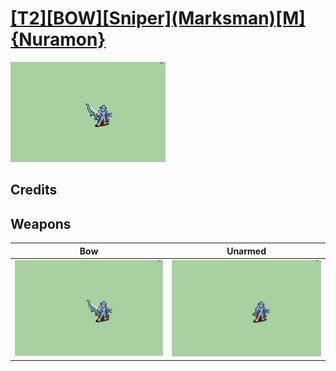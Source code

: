 # [\[T2\]\[BOW\]\[Sniper\]\(Marksman\)\[M\]{Nuramon}](./%5BT2%5D%5BBOW%5D%5BSniper%5D(Marksman)%5BM%5D%7BNuramon%7D)

<img src="./5.%20Bow/Bow_000.png" alt="[T2][BOW][Sniper](Marksman)[M]{Nuramon} standing" />

## Credits



## Weapons


|Bow |Unarmed |
|  :---: | :---: |
| <img alt="Bow animation" src="./5.%20Bow/Bow.gif" /> | <img alt="Unarmed animation" src="./8.%20Unarmed/Unarmed.gif" /> |
